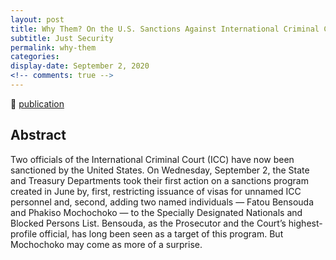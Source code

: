 ```yaml
---
layout: post
title: Why Them? On the U.S. Sanctions Against International Criminal Court Officials
subtitle: Just Security
permalink: why-them
categories: 
display-date: September 2, 2020
<!-- comments: true -->
---
```


🔗 <a href="https://www.justsecurity.org/72275/why-them-on-the-u-s-sanctions-against-intl-criminal-court-officials/">publication</a>

<h2>Abstract</h2>
Two officials of the International Criminal Court (ICC) have now been sanctioned by the United States. On Wednesday, September 2, the State and Treasury Departments took their first action on a sanctions program created in June by, first, restricting issuance of visas for unnamed ICC personnel and, second, adding two named individuals — Fatou Bensouda and Phakiso Mochochoko — to the Specially Designated Nationals and Blocked Persons List. Bensouda, as the Prosecutor and the Court’s highest-profile official, has long been seen as a target of this program. But Mochochoko may come as more of a surprise.
